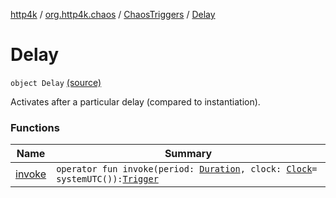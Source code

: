 [http4k](../../../index.md) / [org.http4k.chaos](../../index.md) / [ChaosTriggers](../index.md) / [Delay](./index.md)

# Delay

`object Delay` [(source)](https://github.com/http4k/http4k/blob/master/http4k-testing-chaos/src/main/kotlin/org/http4k/chaos/ChaosTriggers.kt#L102)

Activates after a particular delay (compared to instantiation).

### Functions

| Name | Summary |
|---|---|
| [invoke](invoke.md) | `operator fun invoke(period: `[`Duration`](https://docs.oracle.com/javase/9/docs/api/java/time/Duration.html)`, clock: `[`Clock`](https://docs.oracle.com/javase/9/docs/api/java/time/Clock.html)` = systemUTC()): `[`Trigger`](../../-trigger.md) |
